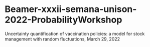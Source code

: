 # Beamer-xxxii-semana-unison-2022-ProbabilityWorkshop
Uncertainty quantification of vaccination policies:
a model for stock management with random fluctuations, March 29, 2022
